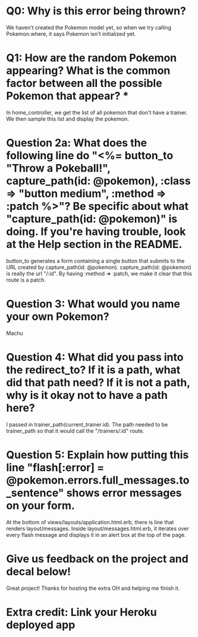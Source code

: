# Q0: Why is this error being thrown?
We haven't created the Pokemon model yet, so when we try calling Pokemon.where, it says Pokemon isn't initialized yet. 

# Q1: How are the random Pokemon appearing? What is the common factor between all the possible Pokemon that appear? *
In home_controller, we get the list of all pokemon that don't have a trainer. We then sample this list and display the pokemon.

# Question 2a: What does the following line do "<%= button_to "Throw a Pokeball!", capture_path(id: @pokemon), :class => "button medium", :method => :patch %>"? Be specific about what "capture_path(id: @pokemon)" is doing. If you're having trouble, look at the Help section in the README.
button_to generates a form containing a single button that submits to the URL created by capture_path(id: @pokemon). capture_path(id: @pokemon) is really the url "/:id". By having :method => :patch, we make it clear that this route is a patch. 

# Question 3: What would you name your own Pokemon?
Machu

# Question 4: What did you pass into the redirect_to? If it is a path, what did that path need? If it is not a path, why is it okay not to have a path here?
I passed in trainer_path(current_trainer.id). The path needed to be trainer_path so that it would call the "/trainers/:id" route. 

# Question 5: Explain how putting this line "flash[:error] = @pokemon.errors.full_messages.to_sentence" shows error messages on your form.
At the bottom of views/layouts/application.html.erb, there is line that renders layout/messages. Inside layout/messages.html.erb, it iterates over every flash message and displays it in an alert box at the top of the page. 

# Give us feedback on the project and decal below!
Great project! Thanks for hosting the extra OH and helping me finish it. 

# Extra credit: Link your Heroku deployed app
